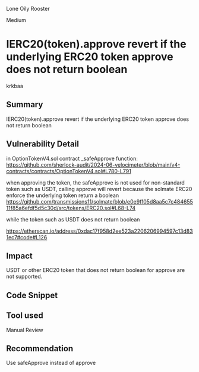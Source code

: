 Lone Oily Rooster

Medium

# IERC20(token).approve revert if the underlying ERC20 token approve does not return boolean

krkbaa
## Summary
IERC20(token).approve revert if the underlying ERC20 token approve does not return boolean
## Vulnerability Detail
in OptionTokenV4.sol contract _safeApprove function:
https://github.com/sherlock-audit/2024-06-velocimeter/blob/main/v4-contracts/contracts/OptionTokenV4.sol#L780-L791

when approving the token, the safeApprove is not used for non-standard token such as USDT,
calling approve will revert because the solmate ERC20 enforce the underlying token return a boolean
https://github.com/transmissions11/solmate/blob/e0e9ff05d8aa5c7c48465511f85a6efdf5d5c30d/src/tokens/ERC20.sol#L68-L74

while the token such as USDT does not return boolean

https://etherscan.io/address/0xdac17f958d2ee523a2206206994597c13d831ec7#code#L126
## Impact
USDT or other ERC20 token that does not return boolean for approve are not supported.
## Code Snippet

## Tool used

Manual Review

## Recommendation
Use safeApprove instead of approve
